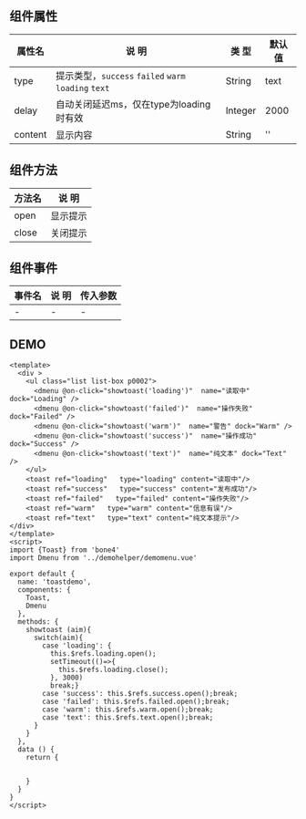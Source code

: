 ## 组件属性

| 属性名      | 说 明         | 类 型 |默认值  |
| ------------- |-----------|------| -----|
| type | 提示类型，`success` `failed` `warm` `loading` `text` | String | text |
| delay | 自动关闭延迟ms，仅在type为loading时有效 | Integer | 2000 |
| content | 显示内容 | String | '' |

## 组件方法

| 方法名 | 说 明 |
|-------|-------|
|  open   | 显示提示 |
| close | 关闭提示 |

## 组件事件

| 事件名 | 说 明 | 传入参数 |
|-------|----------|----|
| -   | - | - |




## DEMO
```
<template>
  <div >
    <ul class="list list-box p0002">
      <dmenu @on-click="showtoast('loading')"  name="读取中" dock="Loading" />
      <dmenu @on-click="showtoast('failed')"  name="操作失败" dock="Failed" />
      <dmenu @on-click="showtoast('warm')"  name="警告" dock="Warm" />
      <dmenu @on-click="showtoast('success')"  name="操作成功" dock="Success" />
      <dmenu @on-click="showtoast('text')"  name="纯文本" dock="Text" />
    </ul>
    <toast ref="loading"   type="loading" content="读取中"/>
    <toast ref="success"   type="success" content="发布成功"/>
    <toast ref="failed"   type="failed" content="操作失败"/>
    <toast ref="warm"   type="warm" content="信息有误"/>
    <toast ref="text"   type="text" content="纯文本提示"/>
</div>
</template>
<script>
import {Toast} from 'bone4'
import Dmenu from '../demohelper/demomenu.vue'

export default {
  name: 'toastdemo',
  components: {
    Toast,
    Dmenu
  },
  methods: {
    showtoast (aim){
      switch(aim){
        case 'loading': {
          this.$refs.loading.open();
          setTimeout(()=>{
            this.$refs.loading.close();
          }, 3000)
          break;}
        case 'success': this.$refs.success.open();break;
        case 'failed': this.$refs.failed.open();break;
        case 'warm': this.$refs.warm.open();break;
        case 'text': this.$refs.text.open();break;
      }
    }
  },
  data () {
    return {


    }
  }
}
</script>
```
